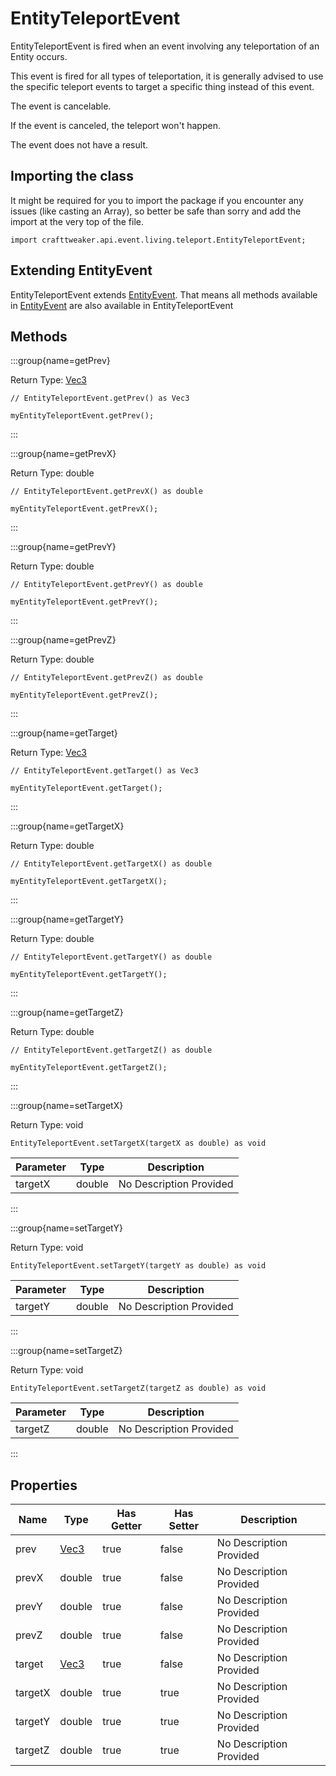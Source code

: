 # EntityTeleportEvent

EntityTeleportEvent is fired when an event involving any teleportation of an Entity occurs.

 This event is fired for all types of teleportation, it is generally advised to use the specific teleport events
 to target a specific thing instead of this event.

The event is cancelable.

If the event is canceled, the teleport won't happen.

The event does not have a result.



## Importing the class

It might be required for you to import the package if you encounter any issues (like casting an Array), so better be safe than sorry and add the import at the very top of the file.
```zenscript
import crafttweaker.api.event.living.teleport.EntityTeleportEvent;
```


## Extending EntityEvent

EntityTeleportEvent extends [EntityEvent](/forge/api/event/entity/EntityEvent). That means all methods available in [EntityEvent](/forge/api/event/entity/EntityEvent) are also available in EntityTeleportEvent

## Methods

:::group{name=getPrev}

Return Type: [Vec3](/vanilla/api/util/math/Vec3)

```zenscript
// EntityTeleportEvent.getPrev() as Vec3

myEntityTeleportEvent.getPrev();
```

:::

:::group{name=getPrevX}

Return Type: double

```zenscript
// EntityTeleportEvent.getPrevX() as double

myEntityTeleportEvent.getPrevX();
```

:::

:::group{name=getPrevY}

Return Type: double

```zenscript
// EntityTeleportEvent.getPrevY() as double

myEntityTeleportEvent.getPrevY();
```

:::

:::group{name=getPrevZ}

Return Type: double

```zenscript
// EntityTeleportEvent.getPrevZ() as double

myEntityTeleportEvent.getPrevZ();
```

:::

:::group{name=getTarget}

Return Type: [Vec3](/vanilla/api/util/math/Vec3)

```zenscript
// EntityTeleportEvent.getTarget() as Vec3

myEntityTeleportEvent.getTarget();
```

:::

:::group{name=getTargetX}

Return Type: double

```zenscript
// EntityTeleportEvent.getTargetX() as double

myEntityTeleportEvent.getTargetX();
```

:::

:::group{name=getTargetY}

Return Type: double

```zenscript
// EntityTeleportEvent.getTargetY() as double

myEntityTeleportEvent.getTargetY();
```

:::

:::group{name=getTargetZ}

Return Type: double

```zenscript
// EntityTeleportEvent.getTargetZ() as double

myEntityTeleportEvent.getTargetZ();
```

:::

:::group{name=setTargetX}

Return Type: void

```zenscript
EntityTeleportEvent.setTargetX(targetX as double) as void
```

| Parameter | Type | Description |
|-----------|------|-------------|
| targetX | double | No Description Provided |


:::

:::group{name=setTargetY}

Return Type: void

```zenscript
EntityTeleportEvent.setTargetY(targetY as double) as void
```

| Parameter | Type | Description |
|-----------|------|-------------|
| targetY | double | No Description Provided |


:::

:::group{name=setTargetZ}

Return Type: void

```zenscript
EntityTeleportEvent.setTargetZ(targetZ as double) as void
```

| Parameter | Type | Description |
|-----------|------|-------------|
| targetZ | double | No Description Provided |


:::


## Properties

| Name | Type | Has Getter | Has Setter | Description |
|------|------|------------|------------|-------------|
| prev | [Vec3](/vanilla/api/util/math/Vec3) | true | false | No Description Provided |
| prevX | double | true | false | No Description Provided |
| prevY | double | true | false | No Description Provided |
| prevZ | double | true | false | No Description Provided |
| target | [Vec3](/vanilla/api/util/math/Vec3) | true | false | No Description Provided |
| targetX | double | true | true | No Description Provided |
| targetY | double | true | true | No Description Provided |
| targetZ | double | true | true | No Description Provided |

